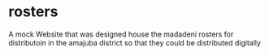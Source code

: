 # rosters
A mock Website that was designed house the madadeni rosters for distributoin in the amajuba district so that they could be distributed digitally

